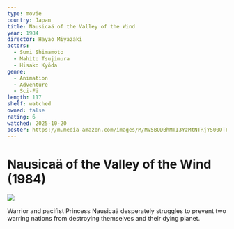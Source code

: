 ```yaml
---
type: movie
country: Japan
title: Nausicaä of the Valley of the Wind
year: 1984
director: Hayao Miyazaki
actors:
  - Sumi Shimamoto
  - Mahito Tsujimura
  - Hisako Kyôda
genre:
  - Animation
  - Adventure
  - Sci-Fi
length: 117
shelf: watched
owned: false
rating: 6
watched: 2025-10-20
poster: https://m.media-amazon.com/images/M/MV5BODBhMTI3YzMtNTRjYS00OTFkLWJmODUtNjJiNzcwYTVkNDhiXkEyXkFqcGc@._V1_SX300.jpg
---
```


# Nausicaä of the Valley of the Wind (1984)

![](https://m.media-amazon.com/images/M/MV5BODBhMTI3YzMtNTRjYS00OTFkLWJmODUtNjJiNzcwYTVkNDhiXkEyXkFqcGc@._V1_SX300.jpg)

Warrior and pacifist Princess Nausicaä desperately struggles to prevent two warring nations from destroying themselves and their dying planet.